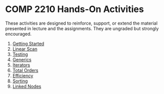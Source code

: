 # COMP 2210 Hands-On Activities

These activities are designed to reinforce, support, or extend the material presented
in lecture and the assignments. They are ungraded but strongly encouraged.

1. [Getting Started](getting-started/)
1. [Linear Scan](linear-scan/)
1. [Testing](testing/)
1. [Generics](generics/)
1. [Iterators](iterators/)
1. [Total Orders](total-orders/)
1. [Efficiency](efficiency/)
1. [Sorting](sorting/)
1. [Linked Nodes](linked-nodes/)
